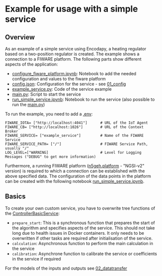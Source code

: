 # Example for usage with a simple service
## Overview
As an example of a simple service using Encodapy, a heating regulator based on a two-position regulator is created. The example shows a connection to a FIWARE platform. The following parts show different aspects of the application:
- [configure_fiware_platform.ipynb](./configure_fiware_platform.ipynb): Notebook to add the needed configuration and values to the fiware platform
- [config.json](./config.json): Configuration for the service - see [01_config](./../01_config/)
- [example_service.py](./example_service.py): Code of the service example
- [main.py](./main.py): Script to start the service
- [run_simple_service.ipynb](./run_simple_service.ipynb): Notebook to run the service (also possible to run the [main.py](./main.py))

To run the example, you need to add a [.env](.env):
```
FIWARE_IOTA= ["http://localhost:4041"]      # URL of the IoT Agent
FIWARE_CB= ["http://localhost:1026"]        # URL of the Context Broker
FIWARE_SERVICE= ["example_service"]         # Name of the FIWARE Service
FIWARE_SERVICE_PATH= ["/"]                  # FIWARE Service Path, usually "/"
LOG_LEVEL=["WARNING]                        # Level for Logging Messages ("DEBUG" to get more information)
```
Furthermore, a running FIWARE platform ([n5geh.platform](https://github.com/N5GEH/n5geh.platform) - "NGSI-v2" version) is required to which a connection can be established with the above specified data. The configuration of the data points in the platform can be created with the following notebook [run_simple_service.ipynb](./run_simple_service.ipynb).

## Basics
To create your own custom service, you have to overwrite tree functions of the [ControllerBasicService](./../../encodapy/service/basic_service.py):
- `prepare_start`: This is a synchronous function that prepares the start of the algorithm and specifies aspects of the service. This should not take long due to health issues in Docker containers. It only needs to be overwritten if other tasks are required after initialisation of the service.
- `calculation`: Asynchronous function to perform the main calculation in the service
- `calibration`: Asynchrone function to calibrate the service or coefficients in the service if required

For the models of the inputs and outputs see [02_datatransfer](./../02_datatransfer/)